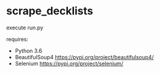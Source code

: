 # scrape_decklists

execute run.py

requires: 
- Python 3.6
- BeautifulSoup4 https://pypi.org/project/beautifulsoup4/
- Selenium https://pypi.org/project/selenium/
